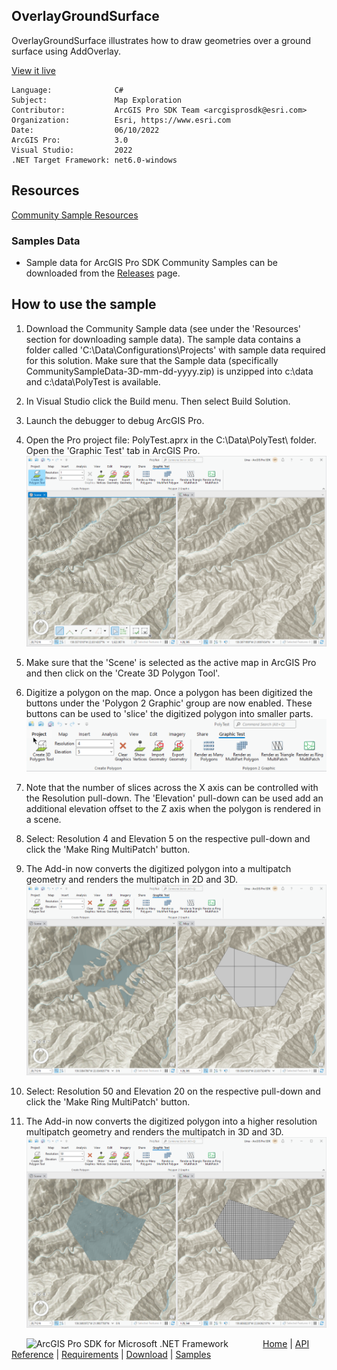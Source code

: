 ## OverlayGroundSurface

<!-- TODO: Write a brief abstract explaining this sample -->
OverlayGroundSurface illustrates how to draw geometries over a ground surface using AddOverlay.    
  


<a href="https://pro.arcgis.com/en/pro-app/sdk/" target="_blank">View it live</a>

<!-- TODO: Fill this section below with metadata about this sample-->
```
Language:              C#
Subject:               Map Exploration
Contributor:           ArcGIS Pro SDK Team <arcgisprosdk@esri.com>
Organization:          Esri, https://www.esri.com
Date:                  06/10/2022
ArcGIS Pro:            3.0
Visual Studio:         2022
.NET Target Framework: net6.0-windows
```

## Resources

[Community Sample Resources](https://github.com/Esri/arcgis-pro-sdk-community-samples#resources)

### Samples Data

* Sample data for ArcGIS Pro SDK Community Samples can be downloaded from the [Releases](https://github.com/Esri/arcgis-pro-sdk-community-samples/releases) page.  

## How to use the sample
<!-- TODO: Explain how this sample can be used. To use images in this section, create the image file in your sample project's screenshots folder. Use relative url to link to this image using this syntax: ![My sample Image](FacePage/SampleImage.png) -->
1. Download the Community Sample data (see under the 'Resources' section for downloading sample data).  The sample data contains a folder called 'C:\Data\Configurations\Projects' with sample data required for this solution.  Make sure that the Sample data (specifically CommunitySampleData-3D-mm-dd-yyyy.zip) is unzipped into c:\data and c:\data\PolyTest is available.  
1. In Visual Studio click the Build menu. Then select Build Solution.  
1. Launch the debugger to debug ArcGIS Pro.  
1. Open the Pro project file: PolyTest.aprx in the C:\Data\PolyTest\ folder.  Open the 'Graphic Test' tab in ArcGIS Pro.  
![UI](Screenshots/Screen1.png)  
  
1. Make sure that the 'Scene' is selected as the active map in ArcGIS Pro and then click on the 'Create 3D Polygon Tool'.  
1. Digitize a polygon on the map.  Once a polygon has been digitized the buttons under the 'Polygon 2 Graphic' group are now enabled.  These buttons can be used to 'slice' the digitized polygon into smaller parts.  
![UI](Screenshots/Screen2.png)  
  
1. Note that the number of slices across the X axis can be controlled with the Resolution pull-down.  The 'Elevation' pull-down can be used add an additional elevation offset to the Z axis when the polygon is rendered in a scene.  
1. Select: Resolution 4 and Elevation 5 on the respective pull-down and click the 'Make Ring MultiPatch' button.  
1. The Add-in now converts the digitized polygon into a multipatch geometry and renders the multipatch in 2D and 3D.  
![UI](Screenshots/Screen3.png)  
  
1. Select: Resolution 50 and Elevation 20 on the respective pull-down and click the 'Make Ring MultiPatch' button.  
1. The Add-in now converts the digitized polygon into a higher resolution multipatch geometry and renders the multipatch in 3D and 3D.  
![UI](Screenshots/Screen4.png)  
  


<!-- End -->

&nbsp;&nbsp;&nbsp;&nbsp;&nbsp;&nbsp;<img src="https://esri.github.io/arcgis-pro-sdk/images/ArcGISPro.png"  alt="ArcGIS Pro SDK for Microsoft .NET Framework" height = "20" width = "20" align="top"  >
&nbsp;&nbsp;&nbsp;&nbsp;&nbsp;&nbsp;&nbsp;&nbsp;&nbsp;&nbsp;&nbsp;&nbsp;
[Home](https://github.com/Esri/arcgis-pro-sdk/wiki) | <a href="https://pro.arcgis.com/en/pro-app/latest/sdk/api-reference" target="_blank">API Reference</a> | [Requirements](https://github.com/Esri/arcgis-pro-sdk/wiki#requirements) | [Download](https://github.com/Esri/arcgis-pro-sdk/wiki#installing-arcgis-pro-sdk-for-net) | <a href="https://github.com/esri/arcgis-pro-sdk-community-samples" target="_blank">Samples</a>
